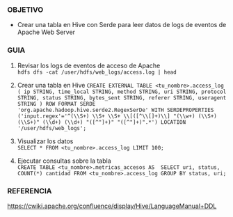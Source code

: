 ### OBJETIVO
* Crear una tabla en Hive con Serde para leer datos de logs de eventos de Apache Web Server 

### GUIA
1. Revisar los logs de eventos de acceso de Apache  
`hdfs dfs -cat /user/hdfs/web_logs/access.log | head`

2. Crear una tabla en Hive
`CREATE EXTERNAL TABLE <tu_nombre>.access_log (
        ip STRING,
        time_local STRING,
        method STRING,
        uri STRING,
        protocol STRING,
        status STRING,
        bytes_sent STRING,
        referer STRING,
        useragent STRING
    )
    ROW FORMAT SERDE 'org.apache.hadoop.hive.serde2.RegexSerDe'
    WITH SERDEPROPERTIES ('input.regex'='^(\\S+) \\S+ \\S+ \\[([^\\[]+)\\] "(\\w+) (\\S+) (\\S+)" (\\d+) (\\d+) "([^"]+)" "([^"]+)".*')
    LOCATION '/user/hdfs/web_logs';`
    
3. Visualizar los datos  
`SELECT * FROM <tu_nombre>.access_log LIMIT 100;`

4. Ejecutar consultas sobre la tabla  
`CREATE TABLE <tu_nombre>.metricas_accesos AS 
SELECT uri, status, COUNT(*) cantidad FROM <tu_nombre>.access_log GROUP BY status, uri;`

### REFERENCIA

https://cwiki.apache.org/confluence/display/Hive/LanguageManual+DDL
